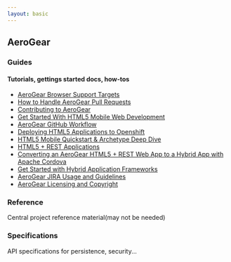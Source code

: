 ```yaml
---
layout: basic
---
```


## AeroGear

### Guides

#### Tutorials, gettings started docs, how-tos

* [AeroGear Browser Support Targets](guides/AeroGearBrowserTargets)
* [How to Handle AeroGear Pull Requests](guides/AeroGearPullRequests)
* [Contributing to AeroGear](guides/Contributing)
* [Get Started With HTML5 Mobile Web Development](guides/GetStartedHTML5MobileWeb)
* [AeroGear GitHub Workflow](guides/GitHubWorkflow)
* [Deploying HTML5 Applications to Openshift](guides/HTML5AppsToOpenshift)
* [HTML5 Mobile Quickstart & Archetype Deep Dive](guides/HTML5MobilQuickstartAndDeepDive)
* [HTML5 + REST Applications](guides/HTML5RESTApps)
* [Converting an AeroGear HTML5 + REST Web App to a Hybrid App with Apache Cordova](guides/HTML5ToHybridWithCordova)
* [Get Started with Hybrid Application Frameworks](guides/HybridApplicationFrameworks)
* [AeroGear JIRA Usage and Guidelines](guides/JIRAUsage)
* [AeroGear Licensing and Copyright](guides/license)

### Reference

Central project reference material(may not be needed)

### Specifications

API specifications for persistence, security...
